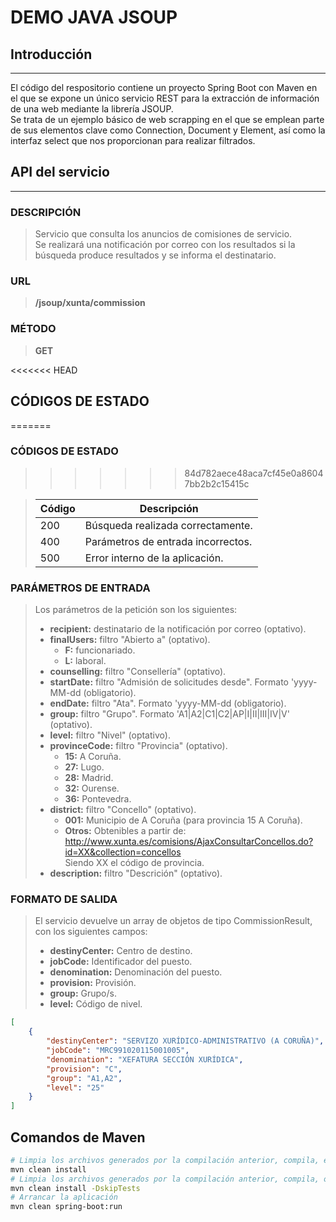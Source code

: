 # DEMO JAVA JSOUP

## Introducción 
___
El código del respositorio contiene un proyecto Spring Boot con Maven en el que se expone un único servicio REST para la extracción de información de una web mediante la librería JSOUP.  
Se trata de un ejemplo básico de web scrapping en el que se emplean parte de sus elementos clave como Connection, Document y Element, así como la interfaz select que nos proporcionan para realizar filtrados.

## API del servicio 
___
### DESCRIPCIÓN

> Servicio que consulta los anuncios de comisiones de servicio.   
> Se realizará una notificación por correo con los resultados si la búsqueda produce resultados y se informa el destinatario.

### URL
> **/jsoup/xunta/commission**

### MÉTODO
> **GET**

<<<<<<< HEAD
## CÓDIGOS DE ESTADO
=======
### CÓDIGOS DE ESTADO
>>>>>>> 84d782aece48aca7cf45e0a86047bb2b2c15415c

> | Código | Descripción |
> | ------ | ----------- |
> |  200   | Búsqueda realizada correctamente. |
> |  400   | Parámetros de entrada incorrectos. |
> |  500   | Error interno de la aplicación. |

### PARÁMETROS DE ENTRADA
> Los parámetros de la petición son los siguientes:
> + **recipient:** destinatario de la notificación por correo (optativo).
> + **finalUsers:** filtro "Abierto a" (optativo).
>   - **F:** funcionariado.
>   - **L:** laboral.
> + **counselling:** filtro "Consellería" (optativo).
> + **startDate:** filtro "Admisión de solicitudes desde". Formato 'yyyy-MM-dd (obligatorio).
> + **endDate:** filtro "Ata". Formato 'yyyy-MM-dd (obligatorio).
> + **group:** filtro "Grupo". Formato 'A1|A2|C1|C2|AP|I|II|III|IV|V' (optativo).
> + **level:** filtro "Nivel" (optativo).
> + **provinceCode:** filtro "Provincia" (optativo).
>   - **15:** A Coruña.
>   - **27:** Lugo.
>   - **28:** Madrid.
>   - **32:** Ourense.
>   - **36:** Pontevedra.
> + **district:** filtro "Concello" (optativo).
>   - **001:** Municipio de A Coruña (para provincia 15 A Coruña).
>   - **Otros:** Obtenibles a partir de:   
      http://www.xunta.es/comisions/AjaxConsultarConcellos.do?id=XX&collection=concellos   
      Siendo XX el código de provincia.
> + **description:** filtro "Descrición" (optativo).

### FORMATO DE SALIDA
> El servicio devuelve un array de objetos de tipo CommissionResult, con los siguientes campos:
> + **destinyCenter:** Centro de destino.
> + **jobCode:** Identificador del puesto.
> + **denomination:** Denominación del puesto.
> + **provision:** Provisión.
> + **group:** Grupo/s.
> + **level:** Código de nivel.

``` json
[
	{
		"destinyCenter": "SERVIZO XURÍDICO-ADMINISTRATIVO (A CORUÑA)",
		"jobCode": "MRC991020115001005",
		"denomination": "XEFATURA SECCIÓN XURÍDICA",
		"provision": "C",
		"group": "A1,A2",
		"level": "25"
	}
]
```

## Comandos de Maven
```bash
# Limpia los archivos generados por la compilación anterior, compila, ejecuta los test unitarios e instala el paquete en el respositorio local.
mvn clean install
# Limpia los archivos generados por la compilación anterior, compila, omite la ejecución de los test unitarios e instala el paquete en el respositorio local.
mvn clean install -DskipTests
# Arrancar la aplicación
mvn clean spring-boot:run
```
